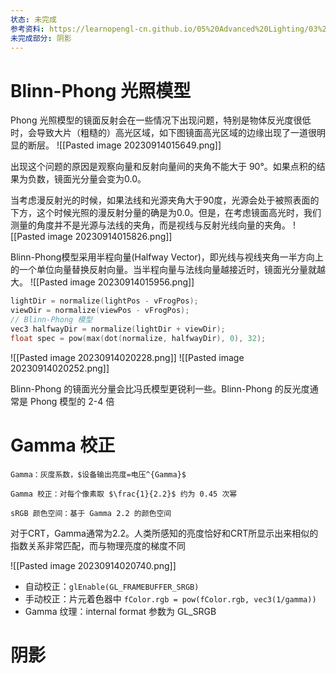 ```yaml
---
状态: 未完成
参考资料: https://learnopengl-cn.github.io/05%20Advanced%20Lighting/03%20Shadows/01%20Shadow%20Mapping/
未完成部分: 阴影
---
```

# Blinn-Phong 光照模型

Phong 光照模型的镜面反射会在一些情况下出现问题，特别是物体反光度很低时，会导致大片（粗糙的）高光区域，如下图镜面高光区域的边缘出现了一道很明显的断层。
![[Pasted image 20230914015649.png]]

出现这个问题的原因是观察向量和反射向量间的夹角不能大于 90°。如果点积的结果为负数，镜面光分量会变为0.0。

当考虑漫反射光的时候，如果法线和光源夹角大于90度，光源会处于被照表面的下方，这个时候光照的漫反射分量的确是为0.0。但是，在考虑镜面高光时，我们测量的角度并不是光源与法线的夹角，而是视线与反射光线向量的夹角。
![[Pasted image 20230914015826.png]]

Blinn-Phong模型采用半程向量(Halfway Vector)，即光线与视线夹角一半方向上的一个单位向量替换反射向量。当半程向量与法线向量越接近时，镜面光分量就越大。
![[Pasted image 20230914015956.png]]

```c++
lightDir = normalize(lightPos - vFrogPos);
viewDir = normalize(viewPos - vFrogPos);
// Blinn-Phong 模型
vec3 halfwayDir = normalize(lightDir + viewDir);
float spec = pow(max(dot(normalize, halfwayDir), 0), 32);
```

![[Pasted image 20230914020228.png]]
![[Pasted image 20230914020252.png]]

Blinn-Phong 的镜面光分量会比冯氏模型更锐利一些。Blinn-Phong 的反光度通常是 Phong 模型的 2-4 倍
# Gamma 校正

```ad-note
Gamma：灰度系数，$设备输出亮度=电压^{Gamma}$

Gamma 校正：对每个像素取 $\frac{1}{2.2}$ 约为 0.45 次幂

sRGB 颜色空间：基于 Gamma 2.2 的颜色空间
```

对于CRT，Gamma通常为2.2。人类所感知的亮度恰好和CRT所显示出来相似的指数关系非常匹配，而与物理亮度的梯度不同

![[Pasted image 20230914020740.png]]

- 自动校正：`glEnable(GL_FRAMEBUFFER_SRGB)`
- 手动校正：片元着色器中 `fColor.rgb = pow(fColor.rgb, vec3(1/gamma))`
- Gamma 纹理：internal format 参数为 GL_SRGB
# 阴影

